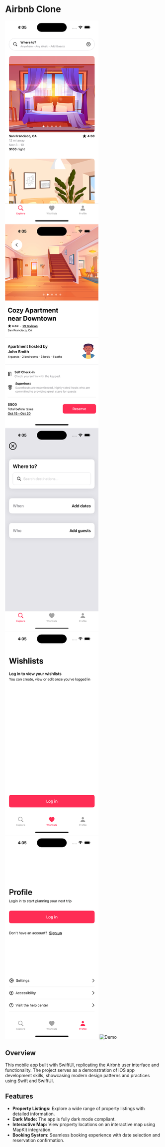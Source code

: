 # Airbnb Clone  

<img src="./Screenshots/Home.png" alt="Home" width="300"/>
<img src="./Screenshots/Detail.png" alt="Detail" width="300"/>
<img src="./Screenshots/search.png" alt="Search" width="300"/>
<img src="./Screenshots/Wishlist.png" alt="Wishlist" width="300"/>
<img src="./Screenshots/Profile.png" alt="Profile" width="300"/>
<img src="./Screenshots/Demo.gif" alt="Demo" width="300"/>

## Overview  

This mobile app built with SwiftUI, replicating the Airbnb user interface and functionality. The project serves as a demonstration of iOS app development skills, showcasing modern design patterns and practices using Swift and SwiftUI.  

## Features  

- **Property Listings:** Explore a wide range of property listings with detailed information.  
- **Dark Mode:** The app is fully dark mode compliant.  
- **Interactive Map:** View property locations on an interactive map using MapKit integration.  
- **Booking System:** Seamless booking experience with date selection and reservation confirmation.  

